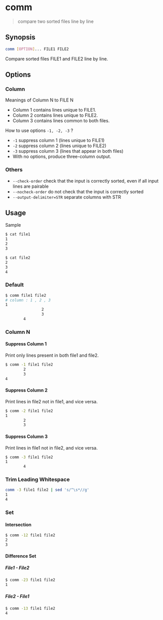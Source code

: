 # comm

> compare two sorted files line by line

## Synopsis

```bash
comm [OPTION]... FILE1 FILE2
```

Compare sorted files FILE1 and FILE2 line by line.

## Options

### Column

Meanings of Column N to FILE N

- Column 1 contains lines unique to FILE1.
- Column 2 contains lines unique to FILE2.
- Column 3 contains lines common to both files.

How to use options `-1, -2, -3` ?

- `-1` suppress column 1 (lines unique to FILE1)
- `-2` suppress column 2 (lines unique to FILE2)
- `-3` suppress column 3 (lines that appear in both files)
- With no options, produce three-column output.

### Others

- `--check-order` check that the input is correctly sorted, even if all input lines are pairable
- `--nocheck-order` do not check that the input is correctly sorted
- `--output-delimiter=STR` separate columns with STR

## Usage

Sample

```bash
$ cat file1
1
2
3

$ cat file2
2
3
4
```

### Default

```bash
$ comm file1 file2
# column : 1 , 2 , 3
1
                2
                3
        4
```

### Column N

#### Suppress Column 1

Print only lines present in both file1 and file2.

```bash
$ comm -1 file1 file2
        2
        3
4
```

#### Suppress Column 2

Print lines in file2 not in file1, and vice versa.

```bash
$ comm -2 file1 file2
1
        2
        3
```

#### Suppress Column 3

Print lines in file1 not in file2, and vice versa.

```bash
$ comm -3 file1 file2
1
        4
```

### Trim Leading Whitespace

```bash
comm -3 file1 file2 | sed 's/^\s*//g'
1
4
```

### Set

#### Intersection

```bash
$ comm -12 file1 file2
2
3
```

#### Difference Set

##### File1 - File2

```bash
$ comm -23 file1 file2
1
```

##### File2 - File1

```bash
$ comm -13 file1 file2
4
```
